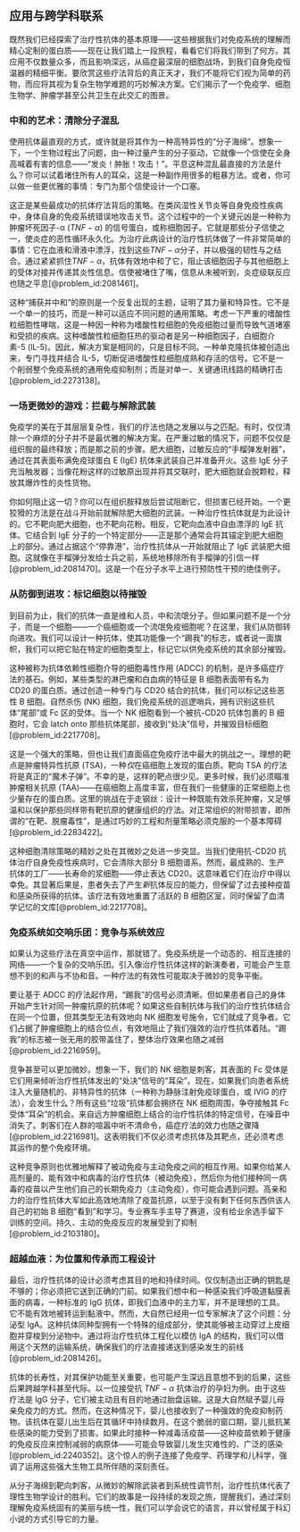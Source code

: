 ## 应用与跨学科联系

既然我们已经探索了治疗性抗体的基本原理——这些根据我们对免疫系统的理解而精心定制的蛋白质——现在让我们踏上一段旅程，看看它们将我们带到了何方。其应用不仅数量众多，而且影响深远，从癌症最深层的细胞战场，到我们自身免疫恒温器的精细平衡。要欣赏这些疗法背后的真正天才，我们不能将它们视为简单的药物，而应将其视为复杂生物学难题的巧妙解决方案。它们揭示了一个免疫学、细胞生物学、肿瘤学甚至公共卫生在此交汇的图景。

### 中和的艺术：清除分子混乱

使用抗体最直观的方式，或许就是将其作为一种高特异性的“分子海绵”。想象一下，一个生物过程出了问题，由一种过量产生的分子驱动，它就像一个信使在全身高喊着有害的信息——“发炎！肿胀！攻击！”。平息这种混乱最直接的方法是什么？你可以试着堵住所有人的耳朵，这是一种副作用很多的粗暴方法。或者，你可以做一些更优雅的事情：专门为那个信使设计一个口塞。

这正是某些最成功的抗体疗法背后的策略。在类风湿性关节炎等自身免疫性疾病中，身体自身的免疫系统错误地攻击关节。这个过程中的一个关键元凶是一种称为肿瘤坏死因子-α ($TNF-\alpha$) 的信号蛋白，或称细胞因子。它就是那些分子信使之一，使炎症的恶性循环永久化。为治疗此病设计的治疗性抗体做了一件非常简单的事情：它在血液和滑液中漂浮，找到这些$TNF-\alpha$分子，并以极强的韧性与之结合。通过紧紧抓住$TNF-\alpha$，抗体有效地中和了它，阻止该细胞因子与其他细胞上的受体对接并传递其炎性信息。信使被堵住了嘴，信息从未被听到，炎症级联反应也随之平息[@problem_id:2081461]。

这种“捕获并中和”的原则是一个反复出现的主题，证明了其力量和特异性。它不是一个单一的技巧，而是一种可以适应不同问题的通用策略。考虑一下严重的嗜酸性粒细胞性哮喘，这是一种因一种称为嗜酸性粒细胞的免疫细胞过量而导致气道堵塞和受损的疾病。这种嗜酸性粒细胞狂热的驱动者是另一种细胞因子，白细胞介素-5 (IL-5)。因此，解决方案是相同的，只是目标不同。一种单克隆抗体被创造出来，专门寻找并结合 IL-5，切断促进嗜酸性粒细胞成熟和存活的信号。它不是一个削弱整个免疫系统的通用免疫抑制剂；而是对单一、关键通讯线路的精确打击[@problem_id:2273138]。

### 一场更微妙的游戏：拦截与解除武装

免疫学的美在于其层层复杂性，我们的疗法也随之发展以与之匹配。有时，仅仅清除一个麻烦的分子并不是最优雅的解决方案。在严重过敏的情况下，问题不仅仅是组织胺的最终释放；而是那之前的步骤。肥大细胞，过敏反应的“手榴弹发射器”，通过在其表面布满免疫球蛋白 E (IgE) 抗体来武装自己并准备开火。这些 IgE 分子充当触发器；当像花粉这样的过敏原出现并将其交联时，肥大细胞就会脱颗粒，释放其爆炸性的炎性货物。

你如何阻止这一切？你可以在组织胺释放后尝试阻断它，但损害已经开始。一个更狡猾的方法是在战斗开始前就解除肥大细胞的武装。一种治疗性抗体就是为此设计的。它不靶向肥大细胞，也不靶向花粉。相反，它靶向血液中自由漂浮的 IgE 抗体。它结合到 IgE 分子的一个特定部分——正是那个通常会将其锚定到肥大细胞上的部分。通过占据这个“停靠港”，治疗性抗体从一开始就阻止了 IgE 武装肥大细胞。这就像在手榴弹分发给士兵之前，系统地移除所有手榴弹的引信一样[@problem_id:2081470]。这是一个在分子水平上进行预防性干预的绝佳例子。

### 从防御到进攻：标记细胞以待摧毁

到目前为止，我们的抗体一直是维和人员，中和流氓分子。但如果问题不是一个分子，而是一个细胞——一个癌细胞或一个流氓免疫细胞呢？在这里，我们从防御转向进攻。我们可以设计一种抗体，使其功能像一个“踢我”的标志，或者说一面旗帜，我们可以把它贴在特定的细胞类型上，标记它以供免疫系统的其余部分摧毁。

这种被称为抗体依赖性细胞介导的细胞毒性作用 (ADCC) 的机制，是许多癌症疗法的基石。例如，某些类型的淋巴瘤和白血病的特征是 B 细胞表面带有名为 CD20 的蛋白质。通过创造一种专门与 CD20 结合的抗体，我们可以标记这些恶性 B 细胞。自然杀伤 (NK) 细胞，我们免疫系统的巡逻哨兵，拥有识别这些抗体“尾部”或 Fc 区的受体。当一个 NK 细胞看到一个被抗-CD20 抗体包裹的 B 细胞时，它会 latch onto 那些抗体尾部，接收到“处决”信号，并摧毁目标细胞[@problem_id:2217708]。

这是一个强大的策略，但也让我们直面癌症免疫疗法中最大的挑战之一。理想的靶点是肿瘤特异性抗原 (TSA)，一种*仅*在癌细胞上发现的蛋白质。靶向 TSA 的疗法将是真正的“魔术子弹”。不幸的是，这样的靶点很少见。更多时候，我们必须瞄准肿瘤相关抗原 (TAA)——在癌细胞上高度丰富，但在我们一些健康的正常细胞上也少量存在的蛋白质。这里的挑战在于走钢丝：设计一种既能有效杀死肿瘤，又足够温和以保护那些同样带有靶抗原的健康组织的疗法。对正常组织的附带损害，即所谓的“在靶、脱瘤毒性”，是通过巧妙的工程和剂量策略必须克服的一个基本障碍[@problem_id:2283422]。

这种细胞清除策略的精妙之处在其微妙之处进一步突显。当我们使用抗-CD20 抗体治疗自身免疫性疾病时，它会清除大部分 B 细胞谱系。然而，最成熟的、生产抗体的工厂——长寿命的浆细胞——停止表达 CD20。这意味着它们在治疗中得以幸免。其显著后果是，患者失去了产生*新*抗体反应的能力，但保留了过去接种疫苗和感染所获得的抗体。该疗法有效地重置了活跃的 B 细胞区室，同时保留了血清学记忆的文库[@problem_id:2217708]。

### 免疫系统如交响乐团：竞争与系统效应

如果认为这些疗法在真空中运作，那就错了。免疫系统是一个动态的、相互连接的网络——一个复杂的交响乐团。引入像治疗性抗体这样的新演奏者，可能会产生意想不到的和声与不协和音。一种疗法的有效性可能取决于微妙的竞争平衡。

要让基于 ADCC 的疗法起作用，“踢我”的信号必须清晰。但如果患者自己的身体开始产生针对同一肿瘤抗原的抗体呢？如果这些自制抗体与我们的治疗性抗体结合在同一个位置，但其类型无法有效地向 NK 细胞发号施令，它们就成了竞争者。它们占据了肿瘤细胞上的结合位点，有效地阻止了我们强效的治疗性抗体着陆。“踢我”的标志被一张无用的胶带盖住了，整体治疗效果也随之减弱[@problem_id:2216959]。

竞争甚至可以更加微妙。想象一下，我们的 NK 细胞是刺客，其表面的 Fc 受体是它们用来倾听治疗性抗体发出的“处决”信号的“耳朵”。现在，如果我们向患者系统注入大量随机的、非特异性的抗体（一种称为静脉注射免疫球蛋白，或 IVIG 的疗法），会发生什么？所有这些“垃圾”抗体都会拥挤在 NK 细胞周围，争夺接触其 Fc 受体“耳朵”的机会。来自远方肿瘤细胞上结合的治疗性抗体的特定信号，在噪音中消失了。刺客们在人群的喧嚣中听不清命令，癌症疗法的效力也随之骤降[@problem_id:2216981]。这表明我们不仅必须考虑抗体及其靶点，还必须考虑其运作的整个免疫环境。

这种竞争原则也优雅地解释了被动免疫与主动免疫之间的相互作用。如果你给某人高剂量的、能有效中和病毒的治疗性抗体（被动免疫），然后你为他们接种同一病毒的疫苗以产生他们自己的长期免疫力（主动免疫），你可能会遇到问题。高亲和力的治疗性抗体大军如此高效地清除了疫苗抗原，以至于没有剩下任何东西供该人自己的初始 B 细胞“看到”和学习。专业赛车手主导了赛道，没有给业余选手留下训练的空间。持久、主动的免疫反应的发展受到了抑制[@problem_id:2103180]。

### 超越血液：为位置和传承而工程设计

最后，治疗性抗体的设计必须考虑其目的地和持续时间。仅仅制造出正确的钥匙是不够的；你必须把它送到正确的门前。如果我们想中和一种感染我们呼吸道黏膜表面的病毒，一种标准的 IgG 抗体，即我们血液中的主力军，并不是理想的工具。它不能有效地被转运到黏液中。然而，大自然已经用一位专家解决了这个问题：分泌型 IgA。这种抗体同种型拥有一个特殊的组成部分，使其能够被主动穿过上皮细胞并穿梭到分泌物中。通过将治疗性抗体工程化以模仿 IgA 的结构，我们可以借用这个天然的运输系统，确保我们的疗法直接递送到感染发生的前线[@problem_id:2081426]。

抗体的长寿性，对其保护功能至关重要，也可能产生深远且意想不到的后果，这些后果跨越学科甚至代际。以一位接受抗 $TNF-\alpha$ 抗体治疗的孕妇为例。由于这些疗法是 IgG 分子，它们被主动且有目的地通过胎盘运输。这是大自然赋予婴儿母亲免疫力的方式。然而，在这种情况下，婴儿也接收到了一种强效的免疫抑制药物。该抗体在婴儿出生后在其循环中持续数月。在这个脆弱的窗口期，婴儿抵抗某些感染的能力受到了损害。如果此时接种一种减毒活疫苗——这种疫苗依赖于健康的免疫反应来控制减弱的病原体——可能会导致婴儿发生灾难性的、广泛的感染[@problem_id:2240352]。这个惊人的例子连接了免疫学、药理学和儿科学，强调了运用这些强大生物工具所伴随的深刻责任。

从分子海绵到靶向刺客，从微妙的解除武装者到系统性调节剂，治疗性抗体代表了理性生物学设计的胜利。它们的故事是一段持续的发现之旅，提醒我们，通过深刻理解免疫系统固有的美丽与统一性，我们可以学会说它的语言，并以曾经属于科幻小说的方式引导它的力量。